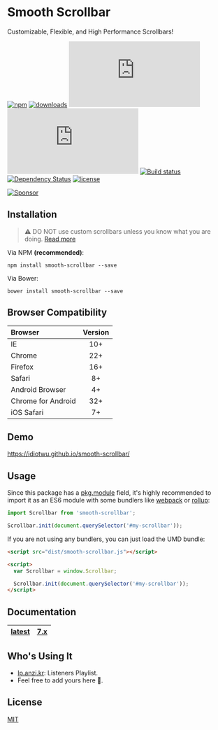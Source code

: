# Smooth Scrollbar

Customizable, Flexible, and High Performance Scrollbars!

[![npm][npm-version-badge]](https://www.npmjs.com/package/smooth-scrollbar)
[![downloads][npm-downloads-badge]](https://www.npmjs.com/package/smooth-scrollbar)
[![core size][size-badge]](dist/smooth-scrollbar.js)
[![gzip size][gzip-size-badge]](dist/smooth-scrollbar.js)
[![Build status][travis-badge]](https://travis-ci.org/idiotWu/smooth-scrollbar)
[![Dependency Status][dependency-badge]](https://dependencyci.com/github/idiotWu/smooth-scrollbar)
[![license][license-badge]](LICENSE)

[![Sponsor][codesponsor]](https://app.codesponsor.io/link/haJ2RqCqwBLZtPKnMNBYgn4M/idiotWu/smooth-scrollbar)

## Installation

> ⚠️ DO NOT use custom scrollbars unless you know what you are doing. [Read more](docs/caveats.md)

Via NPM **(recommended)**:

```
npm install smooth-scrollbar --save
```

Via Bower:

```
bower install smooth-scrollbar --save
```

## Browser Compatibility

| Browser | Version |
| :------ | :-----: |
| IE      | 10+     |
| Chrome  | 22+     |
| Firefox | 16+     |
| Safari  | 8+      |
| Android Browser | 4+ |
| Chrome for Android | 32+ |
| iOS Safari | 7+ |

## Demo

https://idiotwu.github.io/smooth-scrollbar/

## Usage

Since this package has a [pkg.module](https://github.com/rollup/rollup/wiki/pkg.module) field, it's highly recommended to import it as an ES6 module with some bundlers like [webpack](https://webpack.js.org/) or [rollup](https://rollupjs.org/):

```js
import Scrollbar from 'smooth-scrollbar';

Scrollbar.init(document.querySelector('#my-scrollbar'));
```

If you are not using any bundlers, you can just load the UMD bundle:

```html
<script src="dist/smooth-scrollbar.js"></script>

<script>
  var Scrollbar = window.Scrollbar;

  Scrollbar.init(document.querySelector('#my-scrollbar'));
</script>
```

## Documentation

| [latest](docs) | [7.x](https://github.com/idiotWu/smooth-scrollbar/tree/7.x) |
|----|----|

## Who's Using It

- [lp.anzi.kr](http://lp.anzi.kr/): Listeners Playlist.
- Feel free to add yours here 🤗.

## License

[MIT](LICENSE)

[npm-version-badge]: https://img.shields.io/npm/v/smooth-scrollbar.svg?style=flat-square
[npm-downloads-badge]: https://img.shields.io/npm/dt/smooth-scrollbar.svg?style=flat-square
[license-badge]: https://img.shields.io/npm/l/smooth-scrollbar.svg?style=flat-square
[travis-badge]: https://img.shields.io/travis/idiotWu/smooth-scrollbar.svg?style=flat-square
[size-badge]: http://img.badgesize.io/idiotWu/smooth-scrollbar/master/dist/smooth-scrollbar.js?label=core%20size&style=flat-square
[gzip-size-badge]: http://img.badgesize.io/idiotWu/smooth-scrollbar/master/dist/smooth-scrollbar.js?label=gzip%20size&compression=gzip&style=flat-square
[dependency-badge]: https://dependencyci.com/github/idiotWu/smooth-scrollbar/badge?style=flat-square
[codesponsor]: https://app.codesponsor.io/embed/haJ2RqCqwBLZtPKnMNBYgn4M/idiotWu/smooth-scrollbar.svg
